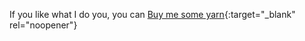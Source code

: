 If you like what I do you, you can [Buy me some yarn](https://buymeacoffee.com/inuitcrochet){:target="_blank" rel="noopener"}
